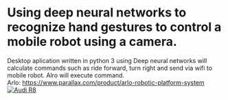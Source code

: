 # Using deep neural networks to recognize hand gestures to control a mobile robot using a camera.
Desktop aplication written in python 3 using Deep neural networks will calculate commands such as ride forward, turn right and send via wifi to mobile robot. Alro will execute command. </br>
Arlo: https://www.parallax.com/product/arlo-robotic-platform-system
[![Audi R8](http://img.youtube.com/vi/KOxbO0EI4MA/0.jpg)](https://www.youtube.com/watch?v=j6qOpACT1z0 "Audi R8")
